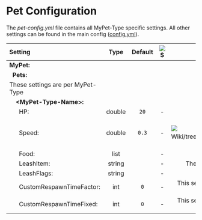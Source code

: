 # Pet Configuration

The _pet-config.yml_ file contains all MyPet-Type specific settings. All other settings can be found in the main config \([config.yml](https://github.com/xXKeyleXx/MyPet-Wiki/tree/07680434e1278c970819d5e9518888598106688b/pages/configfile/README.md)\).

| Setting | Type | Default | ![$](https://github.com/xXKeyleXx/MyPet-Wiki/tree/07680434e1278c970819d5e9518888598106688b/wiki/images/premium.gif) | Description |
| :--- | :---: | :---: | :---: | ---: |
| **MyPet:** |  |  |  |  |
|   **Pets:** |  |  |  |  |
| These settings are per MyPet-Type |  |  |  |  |
|     **&lt;MyPet-Type-Name&gt;:** |  |  |  |  |
|       HP: | double | `20` | - | The maximum HP the pet \(type\) has by default. |
|       Speed: | double | `0.3` | - | The running speed the pet \(type\) has by default. ![$](https://github.com/xXKeyleXx/MyPet-Wiki/tree/07680434e1278c970819d5e9518888598106688b/wiki/images/exclaim.gif) Small changes have a massive impact on the speed ![$](https://github.com/xXKeyleXx/MyPet-Wiki/tree/07680434e1278c970819d5e9518888598106688b/wiki/images/exclaim.gif) |
|       Food: | list |  | - | The food this pet \(type\) eats. This setting must be a list of valid [config items](https://github.com/xXKeyleXx/MyPet-Wiki/tree/07680434e1278c970819d5e9518888598106688b/pages/configitems/README.md) |
|       LeashItem: | string |  | - | The item this pet \(type\) can be leashed with. This setting must be a valid [config item](https://github.com/xXKeyleXx/MyPet-Wiki/tree/07680434e1278c970819d5e9518888598106688b/pages/configitems/README.md) |
|       LeashFlags: | string |  | - | A comma separated list of valid [Leash Flags](https://github.com/xXKeyleXx/MyPet-Wiki/tree/07680434e1278c970819d5e9518888598106688b/pages/leashflag/README.md) |
|       CustomRespawnTimeFactor: | int | `0` | - | This setting allows to change the respawn times pet pet \(type\). The value will be added on top of the value from the main config. |
|       CustomRespawnTimeFixed: | int | `0` | - | This setting allows to change the respawn times pet pet \(type\). The value will be added on top of the value from the main config. |

